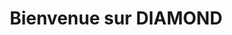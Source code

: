---
title: Bienvenue sur DIAMOND
lead: La plateforme numérique du <a href="https://pepr-diadem.fr" target="_blank">PEPR DIADEM</a>
---